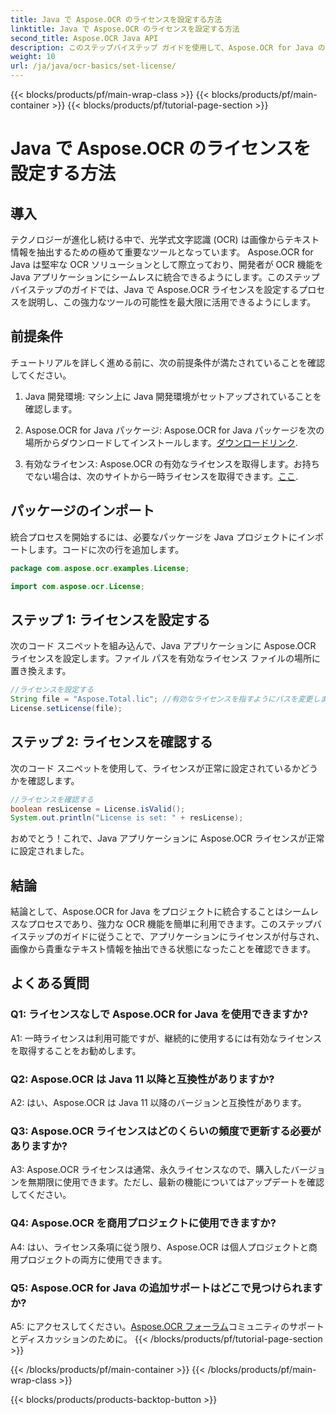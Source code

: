 ```yaml
---
title: Java で Aspose.OCR のライセンスを設定する方法
linktitle: Java で Aspose.OCR のライセンスを設定する方法
second_title: Aspose.OCR Java API
description: このステップバイステップ ガイドを使用して、Aspose.OCR for Java の可能性を解き放ってください。ライセンスを簡単にセットアップし、OCR 機能を強化します。
weight: 10
url: /ja/java/ocr-basics/set-license/
---
```


{{< blocks/products/pf/main-wrap-class >}}
{{< blocks/products/pf/main-container >}}
{{< blocks/products/pf/tutorial-page-section >}}

# Java で Aspose.OCR のライセンスを設定する方法

## 導入

テクノロジーが進化し続ける中で、光学式文字認識 (OCR) は画像からテキスト情報を抽出するための極めて重要なツールとなっています。 Aspose.OCR for Java は堅牢な OCR ソリューションとして際立っており、開発者が OCR 機能を Java アプリケーションにシームレスに統合できるようにします。このステップバイステップのガイドでは、Java で Aspose.OCR ライセンスを設定するプロセスを説明し、この強力なツールの可能性を最大限に活用できるようにします。

## 前提条件

チュートリアルを詳しく進める前に、次の前提条件が満たされていることを確認してください。

1. Java 開発環境: マシン上に Java 開発環境がセットアップされていることを確認します。

2.  Aspose.OCR for Java パッケージ: Aspose.OCR for Java パッケージを次の場所からダウンロードしてインストールします。[ダウンロードリンク](https://releases.aspose.com/ocr/java/).

3. 有効なライセンス: Aspose.OCR の有効なライセンスを取得します。お持ちでない場合は、次のサイトから一時ライセンスを取得できます。[ここ](https://purchase.aspose.com/temporary-license/).

## パッケージのインポート

統合プロセスを開始するには、必要なパッケージを Java プロジェクトにインポートします。コードに次の行を追加します。

```java
package com.aspose.ocr.examples.License;

import com.aspose.ocr.License;
```

## ステップ 1: ライセンスを設定する

次のコード スニペットを組み込んで、Java アプリケーションに Aspose.OCR ライセンスを設定します。ファイル パスを有効なライセンス ファイルの場所に置き換えます。

```java
//ライセンスを設定する
String file = "Aspose.Total.lic"; //有効なライセンスを指すようにパスを変更します
License.setLicense(file);
```

## ステップ 2: ライセンスを確認する

次のコード スニペットを使用して、ライセンスが正常に設定されているかどうかを確認します。

```java
//ライセンスを確認する
boolean resLicense = License.isValid();
System.out.println("License is set: " + resLicense);
```

おめでとう！これで、Java アプリケーションに Aspose.OCR ライセンスが正常に設定されました。

## 結論

結論として、Aspose.OCR for Java をプロジェクトに統合することはシームレスなプロセスであり、強力な OCR 機能を簡単に利用できます。このステップバイステップのガイドに従うことで、アプリケーションにライセンスが付与され、画像から貴重なテキスト情報を抽出できる状態になったことを確認できます。

## よくある質問

### Q1: ライセンスなしで Aspose.OCR for Java を使用できますか?

A1: 一時ライセンスは利用可能ですが、継続的に使用するには有効なライセンスを取得することをお勧めします。

### Q2: Aspose.OCR は Java 11 以降と互換性がありますか?

A2: はい、Aspose.OCR は Java 11 以降のバージョンと互換性があります。

### Q3: Aspose.OCR ライセンスはどのくらいの頻度で更新する必要がありますか?

A3: Aspose.OCR ライセンスは通常、永久ライセンスなので、購入したバージョンを無期限に使用できます。ただし、最新の機能についてはアップデートを確認してください。

### Q4: Aspose.OCR を商用プロジェクトに使用できますか?

A4: はい、ライセンス条項に従う限り、Aspose.OCR は個人プロジェクトと商用プロジェクトの両方に使用できます。

### Q5: Aspose.OCR for Java の追加サポートはどこで見つけられますか?

 A5: にアクセスしてください。[Aspose.OCR フォーラム](https://forum.aspose.com/c/ocr/16)コミュニティのサポートとディスカッションのために。
{{< /blocks/products/pf/tutorial-page-section >}}

{{< /blocks/products/pf/main-container >}}
{{< /blocks/products/pf/main-wrap-class >}}

{{< blocks/products/products-backtop-button >}}
